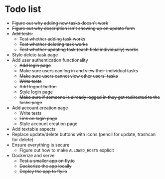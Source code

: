 Todo list
=========

* ~~Figure out why adding new tasks doesn't work~~
* ~~Figure out why description isn't showing up on update form~~
* ~~Add tests:~~
  * ~~Test whether adding task works~~
  * ~~Test whether deleting task works~~
  * ~~Test whether updating task (each field individually) works~~
* ~~Style delete task page~~
* Add user authentication functionality
  * ~~Add login page~~
  * ~~Make sure users can log in and view their individual tasks~~
  * ~~Make sure users cannot view other users' tasks~~
  * ~~Write tests~~
  * ~~Add logout button~~
  * Style login page
  * ~~Make sure if someone is already logged in they get redirected to the tasks page~~
* ~~Add account creation page~~
  * Write tests
  * ~~Link on login page~~
  * Style account creation page
* Add textable aspects
* Replace update/delete buttons with icons (pencil for update, trashcan for delete)
* Ensure everything is secure
  * Figure out how to make `ALLOWED_HOSTS` explicit
* Dockerize and serve
  * ~~Test a smaller app on fly.io~~
  * ~~Dockerize the app locally~~
  * ~~Deploy the app to fly.io~~

